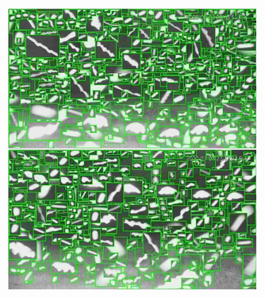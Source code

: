 ![20200703-222524-225529](in/20200703/20200703-222524-225529_0_.jpg)
![20200703-225534-232539](in/20200703/20200703-225534-232539_0_.jpg)
